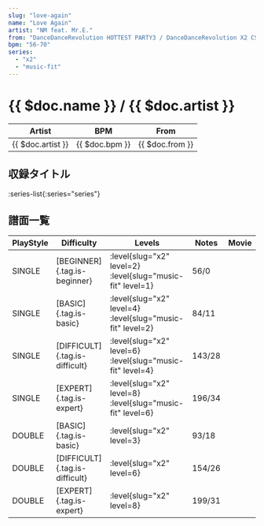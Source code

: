 ```yaml
---
slug: "love-again"
name: "Love Again"
artist: "NM feat. Mr.E."
from: "DanceDanceRevolution HOTTEST PARTY3 / DanceDanceRevolution X2 CS"
bpm: "56-70"
series:
  - "x2"
  - "music-fit"
---
```


# {{ $doc.name }} / {{ $doc.artist }}

|Artist|BPM|From|
|------|---|----|
|{{ $doc.artist }}|{{ $doc.bpm }}|{{ $doc.from }}|

## 収録タイトル

:series-list{:series="series"}

## 譜面一覧

|PlayStyle|Difficulty|Levels|Notes|Movie|
|---------|----------|------|-----|-----|
|SINGLE|[BEGINNER]{.tag.is-beginner}|<div class="field is-grouped is-grouped-multiline"> :level{slug="x2" level=2} :level{slug="music-fit" level=1}</div>|56/0||
|SINGLE|[BASIC]{.tag.is-basic}|<div class="field is-grouped is-grouped-multiline"> :level{slug="x2" level=4} :level{slug="music-fit" level=2}</div>|84/11||
|SINGLE|[DIFFICULT]{.tag.is-difficult}|<div class="field is-grouped is-grouped-multiline"> :level{slug="x2" level=6} :level{slug="music-fit" level=4}</div>|143/28||
|SINGLE|[EXPERT]{.tag.is-expert}|<div class="field is-grouped is-grouped-multiline"> :level{slug="x2" level=8} :level{slug="music-fit" level=6}</div>|196/34||
|DOUBLE|[BASIC]{.tag.is-basic}|<div class="field is-grouped is-grouped-multiline"> :level{slug="x2" level=3}</div>|93/18||
|DOUBLE|[DIFFICULT]{.tag.is-difficult}|<div class="field is-grouped is-grouped-multiline"> :level{slug="x2" level=6}</div>|154/26||
|DOUBLE|[EXPERT]{.tag.is-expert}|<div class="field is-grouped is-grouped-multiline"> :level{slug="x2" level=8}</div>|199/31||
